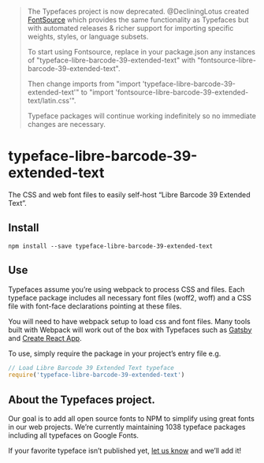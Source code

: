 >The Typefaces project is now deprecated. @DecliningLotus created
[FontSource](https://github.com/fontsource/fontsource) which provides the
same functionality as Typefaces but with automated releases & richer
support for importing specific weights, styles, or language subsets.
>
>To start using Fontsource, replace in your package.json any instances of
"typeface-libre-barcode-39-extended-text" with "fontsource-libre-barcode-39-extended-text".
>
> Then change imports from "import 'typeface-libre-barcode-39-extended-text'" to "import 'fontsource-libre-barcode-39-extended-text/latin.css'".
>
>Typeface packages will continue working indefinitely so no immediate
>changes are necessary.

# typeface-libre-barcode-39-extended-text

The CSS and web font files to easily self-host “Libre Barcode 39 Extended Text”.

## Install

`npm install --save typeface-libre-barcode-39-extended-text`

## Use

Typefaces assume you’re using webpack to process CSS and files. Each typeface
package includes all necessary font files (woff2, woff) and a CSS file with
font-face declarations pointing at these files.

You will need to have webpack setup to load css and font files. Many tools built
with Webpack will work out of the box with Typefaces such as [Gatsby](https://github.com/gatsbyjs/gatsby)
and [Create React App](https://github.com/facebookincubator/create-react-app).

To use, simply require the package in your project’s entry file e.g.

```javascript
// Load Libre Barcode 39 Extended Text typeface
require('typeface-libre-barcode-39-extended-text')
```

## About the Typefaces project.

Our goal is to add all open source fonts to NPM to simplify using great fonts in
our web projects. We’re currently maintaining 1038 typeface packages
including all typefaces on Google Fonts.

If your favorite typeface isn’t published yet, [let us know](https://github.com/KyleAMathews/typefaces)
and we’ll add it!
